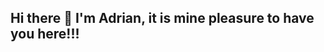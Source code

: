 ## Hi there 👋 I'm Adrian, it is mine pleasure to have you here!!!

<!--

- 🔭 I’m currently working on mine engineering design,
- 🌱 I’m currently learning computer science,
- 👯 I’m looking to collaborate on IT projects,
- 🤔 I’m looking for help with cybersecurity,
- 💬 Ask me about any IT field queries, I'll be happy to help you figure out things,
- 📫 How to reach me: amroczkowski8@gmail.com you can feel free to email me,
- 😄 Mottos: Just do it!,
- ⚡ Fun fact: I am funny fact.(: Best regards to you, and I will see you soon, on our colaboration!!! Bless ya.
-->
